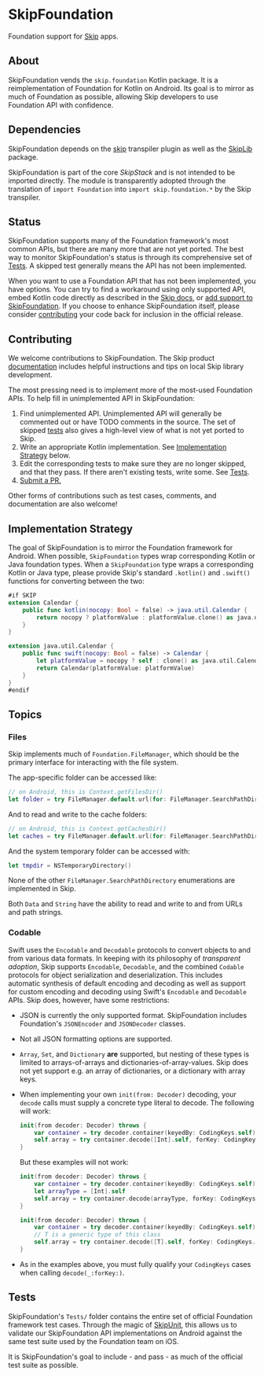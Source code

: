 # SkipFoundation

Foundation support for [Skip](https://skip.tools) apps.

## About 

SkipFoundation vends the `skip.foundation` Kotlin package. It is a reimplementation of Foundation for Kotlin on Android. Its goal is to mirror as much of Foundation as possible, allowing Skip developers to use Foundation API with confidence.

## Dependencies

SkipFoundation depends on the [skip](https://source.skip.tools/skip) transpiler plugin as well as the [SkipLib](https://github.com/skiptools/skip-lib) package.

SkipFoundation is part of the core *SkipStack* and is not intended to be imported directly.
The module is transparently adopted through the translation of `import Foundation` into `import skip.foundation.*` by the Skip transpiler.

## Status

SkipFoundation supports many of the Foundation framework's most common APIs, but there are many more that are not yet ported. The best way to monitor SkipFoundation's status is through its comprehensive set of [Tests](#tests). A skipped test generally means the API has not been implemented.

When you want to use a Foundation API that has not been implemented, you have options. You can try to find a workaround using only supported API, embed Kotlin code directly as described in the [Skip docs](https://skip.tools/docs), or [add support to SkipFoundation](#contributing). If you choose to enhance SkipFoundation itself, please consider [contributing](#contributing) your code back for inclusion in the official release.

## Contributing

We welcome contributions to SkipFoundation. The Skip product [documentation](https://skip.tools/docs/contributing/) includes helpful instructions and tips on local Skip library development. 

The most pressing need is to implement more of the most-used Foundation APIs.
To help fill in unimplemented API in SkipFoundation:

1. Find unimplemented API. Unimplemented API will generally be commented out or have TODO comments in the source. The set of skipped [tests](#tests) also gives a high-level view of what is not yet ported to Skip.
1. Write an appropriate Kotlin implementation. See [Implementation Strategy](#implementation-strategy) below.
1. Edit the corresponding tests to make sure they are no longer skipped, and that they pass. If there aren't existing tests, write some. See [Tests](#tests).
1. [Submit a PR.](https://github.com/skiptools/skip-foundation/pulls)

Other forms of contributions such as test cases, comments, and documentation are also welcome!

## Implementation Strategy

The goal of SkipFoundation is to mirror the Foundation framework for Android. When possible, `SkipFoundation` types wrap corresponding Kotlin or Java foundation types. When a `SkipFoundation` type wraps a corresponding Kotlin or Java type, please provide Skip's standard `.kotlin()` and `.swift()` functions for converting between the two:

```swift
#if SKIP
extension Calendar {
    public func kotlin(nocopy: Bool = false) -> java.util.Calendar {
        return nocopy ? platformValue : platformValue.clone() as java.util.Calendar
    }
}

extension java.util.Calendar {
    public func swift(nocopy: Bool = false) -> Calendar {
        let platformValue = nocopy ? self : clone() as java.util.Calendar
        return Calendar(platformValue: platformValue)
    }
}
#endif
```

## Topics

### Files

Skip implements much of `Foundation.FileManager`, which should be
the primary interface for interacting with the file system.

The app-specific folder can be accessed like:

```swift
// on Android, this is Context.getFilesDir()
let folder = try FileManager.default.url(for: FileManager.SearchPathDirectory.documentDirectory, in: FileManager.SearchPathDomainMask.userDomainMask, appropriateFor: nil, create: false)
```

And to read and write to the cache folders:

```swift
// on Android, this is Context.getCachesDir()
let caches = try FileManager.default.url(for: FileManager.SearchPathDirectory.cachesDirectory, in: FileManager.SearchPathDomainMask.userDomainMask, appropriateFor: nil, create: false)
```

And the system temporary folder can be accessed with:

```swift
let tmpdir = NSTemporaryDirectory()
```

None of the other `FileManager.SearchPathDirectory` enumerations are implemented in Skip.

Both `Data` and `String` have the ability to read and write to and from URLs and path strings.


### Codable

Swift uses the `Encodable` and `Decodable` protocols to convert objects to and from various data formats. In keeping with its philosophy of *transparent adoption*, Skip supports `Encodable`, `Decodable`, and the combined `Codable` protocols for object serialization and deserialization. This includes automatic synthesis of default encoding and decoding as well as support for custom encoding and decoding using Swift's `Encodable` and `Decodable` APIs. Skip does, however, have some restrictions:

- JSON is currently the only supported format. SkipFoundation includes Foundation's `JSONEncoder` and `JSONDecoder` classes.
- Not all JSON formatting options are supported.
- `Array`, `Set`, and `Dictionary` **are** supported, but nesting of these types is limited to arrays-of-arrays and dictionaries-of-array-values. Skip does not yet support e.g. an array of dictionaries, or a dictionary with array keys.
- When implementing your own `init(from: Decoder)` decoding, your `decode` calls must supply a concrete type literal to decode. The following will work:

    ```swift
    init(from decoder: Decoder) throws {
        var container = try decoder.container(keyedBy: CodingKeys.self)
        self.array = try container.decode([Int].self, forKey: CodingKeys.array) 
    }
    ```

    But these examples will not work:

    ```swift
    init(from decoder: Decoder) throws {
        var container = try decoder.container(keyedBy: CodingKeys.self)
        let arrayType = [Int].self
        self.array = try container.decode(arrayType, forKey: CodingKeys.array) 
    }

    init(from decoder: Decoder) throws {
        var container = try decoder.container(keyedBy: CodingKeys.self)
        // T is a generic type of this class
        self.array = try container.decode([T].self, forKey: CodingKeys.array) 
    }
    ```

- As in the examples above, you must fully qualify your `CodingKeys` cases when calling `decode(_:forKey:)`.

## Tests

SkipFoundation's `Tests/` folder contains the entire set of official Foundation framework test cases. Through the magic of [SkipUnit](https://github.com/skiptools/skip-unit), this allows us to validate our SkipFoundation API implementations on Android against the same test suite used by the Foundation team on iOS.

It is SkipFoundation's goal to include - and pass - as much of the official test suite as possible.


